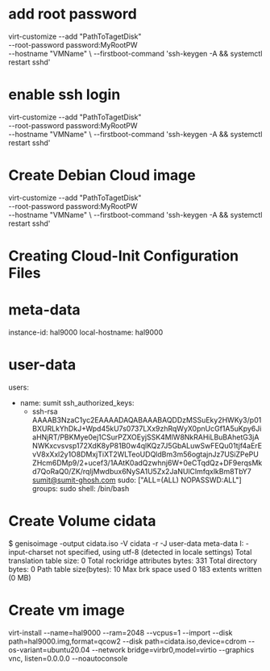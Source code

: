 
# add root password
virt-customize --add "PathToTagetDisk" \
--root-password password:MyRootPW \
--hostname "VMName" \ 
--firstboot-command 'ssh-keygen -A && systemctl restart sshd'


# enable ssh login
virt-customize --add "PathToTagetDisk" \
--root-password password:MyRootPW \
--hostname "VMName" \ 
--firstboot-command 'ssh-keygen -A && systemctl restart sshd'


# Create Debian Cloud image
virt-customize --add "PathToTagetDisk" \
--root-password password:MyRootPW \
--hostname "VMName" \ 
--firstboot-command 'ssh-keygen -A && systemctl restart sshd'


# Creating Cloud-Init Configuration Files

# meta-data
instance-id: hal9000
local-hostname: hal9000


# user-data
users:
  - name: sumit
    ssh_authorized_keys:
      - ssh-rsa
        AAAAB3NzaC1yc2EAAAADAQABAAABAQDDzMSSuEky2HWKy3/p01BXURLkYhDkJ+Wpd45kU7s0737LXx9zhRqWyX0pnUcGf1A5uKpy6JiaHNjRT/PBKMye0ej1CSurPZXOEyjSSK4MlW8NkRAHiLBuBAhetG3jANWKxcvsvsp172XdK8yP81B0w4qlKQz7J5GbALuwSwFEQu01tjf4aErEvV8xXxl2y1O8DMxjTiXT2WLTeoUDQldBm3m56ogtajnJz7USiZPePUZHcm6DMp9/2+ucef3/1AAtK0adQzwhnj6W+0eCTqdQz+DF9erqsMkd7QoRaQ0/ZK/rqljMwdbux6NySA1U5Zx2JaNUlClmfqxlkBm8TbY7
sumit@sumit-ghosh.com
    sudo: ["ALL=(ALL) NOPASSWD:ALL"]
    groups: sudo
    shell: /bin/bash



#  Create Volume cidata
$ genisoimage -output cidata.iso -V cidata -r -J user-data meta-data
I: -input-charset not specified, using utf-8 (detected in locale settings)
Total translation table size: 0
Total rockridge attributes bytes: 331
Total directory bytes: 0
Path table size(bytes): 10
Max brk space used 0
183 extents written (0 MB)


# Create vm image
virt-install --name=hal9000 --ram=2048 --vcpus=1 --import --disk
path=hal9000.img,format=qcow2 --disk path=cidata.iso,device=cdrom
--os-variant=ubuntu20.04 --network bridge=virbr0,model=virtio --graphics vnc,
listen=0.0.0.0 --noautoconsole



